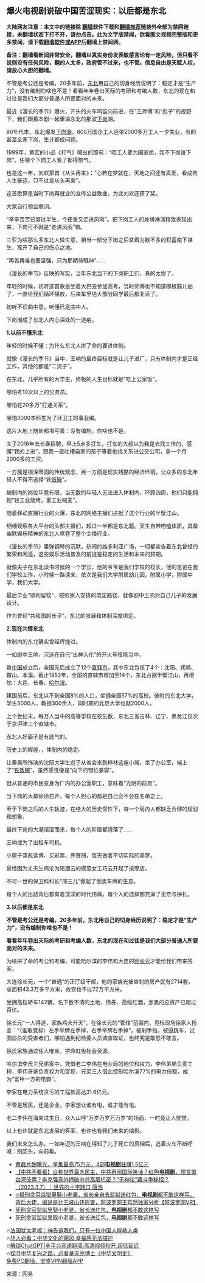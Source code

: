 <!-- 面包屑导航 --> <h2>爆火电视剧说破中国苦涩现实：以后都是东北</h2> <p class="notice"><b>大陆网友注意：本文中的链接除 <a href="https://github.com/bannedbook/fanqiang" >翻墙</a>软件下载和<a href="https://github.com/killgcd/justmysocks/blob/master/README.md">翻墙推荐</a>链接外全部为禁网链接，未翻墙状态下打不开，请勿点击。此为文字版禁闻，欲看图文视频完整版和更多禁闻，请下载<a href="https://github.com/bannedbook/fanqiang">翻墙软件或APP</a>后翻墙上禁闻网。</p><p>备注：翻墙看新闻非常安全，翻墙以真实身份发表敏感言论有一定风险，但只看不说则没有任何风险，翻的人太多，政府管不过来，也不管。信息自由是天赋人权，请放心大胆的翻墙。</b></p>  <div class="entry"> <p id="summary">不管是考公还是考编，20多年前，<a href="https://www.bannedbook.org/bnews/tag/%e4%b8%9c%e5%8c%97/" class="st_tag internal_tag" rel="tag" title="标签 东北 下的日志">东北</a>用自己的切身经历说明了：稳定才是“生产力”，没有编制你啥也不是！看看年年卷出天际的考研和考编人数，东北的现在和过往是我们大部分普通人所要面对的未来。</p> <p id="conimg">最近《漫长的季节》爆火，开头的火车鸣笛向前进，在“王师傅”和“彪子”的视野下，我们跟着本剧一起重温东北的那波<a href="https://www.bannedbook.org/bnews/tag/%E4%B8%8B%E5%B2%97/" class="st_tag internal_tag" rel="tag" title="标签 下岗 下的日志">下岗</a>潮。</p> <p>90年代末，东北爆发<a href="https://www.bannedbook.org/bnews/tag/%E4%B8%8B%E5%B2%97%E6%BD%AE/" class="st_tag internal_tag" rel="tag" title="标签 下岗潮 下的日志">下岗潮</a>，800万国企工人连带2000多万工人一夕失业，有的甚至全家下岗，生计都成问题。</p> <p>1999年，黄宏的小品《打气》喊出的那句：“咱工人要为国家想，我不下岗谁下岗”。任哪个下岗工人看了都得憋气。</p> <p>也是这一年，刘欢那首《从头再来》：“心若在梦就在，天地之间还有真爱，看成败人生豪迈，只不过是从头再来”。</p> <p>这首歌算是当时下岗再就业的宣传公益歌曲，为此刘欢还获了奖。</p> <p>大家自行领会歌词。</p> <p>“辛辛苦苦已度过半生，今夜重又走进风雨”。把下岗工人的处境淋漓精致表现出来，下岗可不就是“走进风雨”嘛。</p> <p>三亚为啥那么多东北人做生意，相当一部分下岗之后拿着为数不多的积蓄南下谋生，离开了自己的伤心之地。</p> <p>“再苦再难也要坚强，只为那期待眼神”……</p> <p>《漫长的季节》反映的写实，当年东北当下的下岗职工们，真的太惨了。</p> <p>年轻的时候，初听这首歌是坐着大巴去参加高考，当时师傅也不知道哪根筋儿抽了，一直给我们循环播放，后来车里绝大部分同学最后都复读了。</p> <p>初听不识曲中意，听懂已是曲中人。</p> <p>下岗潮成了东北人内心深处的一道疤。</p> <p><strong>1.以前不懂东北</strong></p> <p>年轻的时候不懂：为什么东北人拼了命的要进体制。</p> <p>就像《漫长的季节》当中，王响的最终目标就是让儿子进厂，只有体制内才是正经工作，其他的都是“二流子”。</p> <p>在东北，几乎所有的大学生，终极的人生目标就是“吃上公家饭”。</p> <p>哪怕考10次以上的公务员。</p> <p>哪怕花20多万“打通关系”。</p> <p>哪怕3000本科生为了环卫工的事业编。</p> <p>这片大地上随处都书写着：没有编制，你啥也不是。</p> <p>夫子2016年去长春招聘，早上5点多打车，打车的大叔以为我是去找工作的，感慨“我的上进”，跟我一直吐槽自家的孩子等着他找关系进公交公司，拿一个月2000多的工资。</p> <p>一方面是根深蒂固的传统观念，另一方面是现实残酷的经济环境，让众多的东北年轻人不得不选择“铁<span class='wp_keywordlink'><a href="https://www.bannedbook.org/forum11/topic308.html" title="禁片：饭碗是党给的吗？" target="_blank">饭碗</a></span>”。</p> <p>编制内的岗位毕竟有限，当无数的年轻人无法进入体制内，环顾四周，他们只能拥抱“轻工业烧烤，重工业喊麦”。</p> <p>随着移动直播行业的火爆，东北的网络主播们占据了这个行业的半壁江山。</p> <p>细细观察各大平台的头部主播们，超过一半都是东北籍。天生自带唠嗑体质，具备幽默娱乐精神的东北人席卷了整个主播行业。</p> <p>《漫长的季节》里弹钢琴的沉默，热闹的维多利亚广场，一切都宣告着东北曾经的繁荣和闲适，这些娱乐活动普及的前提是稳定的生活和未来的预期。</p> <p>就像夫子在东北读书时候的一个学长，他的爷爷是我们学校的校长，他的爸爸在我们学校工作，小时候一路读来，依次是我们大学附属幼儿园，附属小学，附属中学，我们大学。</p> <p>最后毕业“顺利留校”，按照家人安排的既定路径，就像剧中王响对自己儿子的发展设计。</p> <p>作为曾经“共和国的长子”，东北的发展和体制深度绑定。</p> <p><strong>2.现在共情东北</strong></p>  <p>体制内的东北确实曾经辉煌过。</p> <p>一如剧中王响，沉迷在自己“出神入化”的开火车技能当中。</p> <p>新<a href="https://www.bannedbook.org/bnews/tag/%E4%B8%AD%E5%9B%BD/" class="st_tag internal_tag" rel="tag" title="标签 中国 下的日志">中国</a>成立后，全国先后成立了12个<a href="https://www.bannedbook.org/bnews/tag/%E7%9B%B4%E8%BE%96%E5%B8%82/" class="st_tag internal_tag" rel="tag" title="标签 直辖市 下的日志">直辖市</a>，其中东北包揽了4个：沈阳、抚顺、鞍山、本溪。截止1953年，全国的直辖市增加至14个，东北占据半壁江山，再增加：大连、长春、<a href="https://www.bannedbook.org/bnews/tag/%e5%93%88%e5%b0%94%e6%bb%a8/" class="st_tag internal_tag" rel="tag" title="标签 哈尔滨 下的日志">哈尔滨</a>。</p> <p>建国前后，东北以不到全国8%的人口，坐拥全国57%的高校。彼时的东北大学，学生3000人，教授300余人，同时期的北京大学也就2000人。</p> <p>上个世纪末，每万人当中的高等学校在校生数，东北三省吉林、辽宁、黑龙江仅次于京沪津三个直辖市。</p> <p>东北人好面子是有底气的。</p> <p>历史上的辉煌，，体制内的稳定。</p> <p>让秦昊所饰演的沈阳大学生彪子从省会来到桦林这座小城，坐了办公室，端上了“<a href="https://www.bannedbook.org/bnews/tag/%E9%93%81%E9%A5%AD%E7%A2%97/" class="st_tag internal_tag" rel="tag" title="标签 铁饭碗 下的日志">铁饭碗</a>”，虽然感觉像是“向下的错位兼容”。</p> <p>但从普通的市民变身为厂内的办公室职工，意味着“光明的前景”。</p> <p>当下岗的大幕徐徐拉开，每个人担心的都是自己会不会在名单之上。</p> <p>至于下岗之后的人生轨迹，在绝大的历史惯性下，每一个局内人都缺乏合理的规划和想象。</p> <p>最终下岗的大潮滚滚而来，每个人的阶层都滑落了……</p> <p>王响成为了出租车司机。</p> <p>小舅子龚彪读博、买彩票、养赛鸽，每天做着不切实际的美梦。</p> <p>曾经因为丈夫生病沦为陪酒云的模范女工巧云开起了按摩店。</p> <p>不可一世的保卫科科长“邢三儿”做起了倒卖车牌的生意。</p>  <p>每个人的出路背后都有着深深的时代伤痛，每个人的选择都充满了无奈与挣扎。</p> <p><strong>3.以后都是东北</strong></p> <p><strong>不管是考公还是考编，20多年前，东北用自己的切身经历说明了：稳定才是“生产力”，没有编制你啥也不是！</strong></p> <p><strong>看看年年卷出天际的考研和考编人数，东北的现在和过往是我们大部分普通人所要面对的未来。</strong></p> <p>为啥拼了命的考公和考编，可能哈尔滨的李伟和大连的<a href="https://www.bannedbook.org/bnews/tag/%E5%BE%90%E9%95%BF%E5%85%83/" class="st_tag internal_tag" rel="tag" title="标签 徐长元 下的日志">徐长元</a>才能给我们带来答案。</p> <p>大连徐长元，一个“普通”的正厅级干部，他的家族光被查封的房产就有2714套，总面积43.3万多平方米，故宫也不过72万平方米。</p> <p>坐拥高档轿车142辆，名下数不清的土地、债券、高级红酒，涉黑的总资产已超过百亿。</p> <p>徐长元“一人得道，家族鸡犬升天”，在徐长元的“管辖”范围内，竞标现场徐家人扬言：“（谁敢竞标）左手举牌左手掉，右手举牌右手掉”。被剁手指，被逼跳车，试图自杀的受害者们，哪怕遇到纪检委人员调查取证，也终究是敢怒不敢言。</p> <p>徐氏家族通过任人唯亲，拼命虹吸社会资源。</p> <p>哈尔滨李氏三兄弟案中，凭借老二李伟在电业局的地位和权力，李伟弟弟负责工程，李伟哥哥负责权力和变现，兄弟三人借此控制哈尔滨77%的电力份额，成为“富甲一方的电霸”。</p> <p>李家在电力系统贪污的工程款高达31.6亿元。</p> <p>不管是居民，还是企业，李家想让谁有电，谁才能有电。</p> <p>老二李伟在海南过生日，众人山呼“万岁万岁万万岁”的场面，一时竟让人恍然。</p> <p>以上也许就是东北发展的答案，也许也有我们未来的缩影。</p> <p>我们未来怎么办，一如年迈的王响在得知了儿子死亡的真相后，追着火车不断呼喊：别回头，向前看。</p> <!--<div id="taboola-mid-1"></div>--><ul class='op-related-articles' title='相关阅读'> <li><a href='https://www.bannedbook.org/bnews/yule/20230312/1858946.html' target='_blank'>黄磊片酬曝光，单集最高75万元，4部<b>电视剧</b>狂赚1.5亿元</a></li> <li><a href='https://www.bannedbook.org/bnews/sohnews/20230307/1857088.html' target='_blank'>【中共不要看】自称世界最大民主，中共再闹国际笑话？红色<b>电视剧</b>，预言骗台湾伎俩？李克强意外捅破中共高层机密？“无神论”藏斗争秘招？（2023.3.7）｜世界的十字路口 唐浩</a></li> <li><a href='https://www.bannedbook.org/bnews/bannedvideo/20230228/1854184.html' target='_blank'>🔥极刑贪官监狱里娶小老婆，省长亲自去监狱送红包，<b>电视剧</b>都不敢这样写，背后大佬，据说是比王岐山还厉害，阿波罗网王笃然独家分析【阿波罗网VR】</a></li> <li><a href='https://www.bannedbook.org/bnews/comments/20230226/1853557.html' target='_blank'>死刑贪官监狱里娶小老婆，省长送红包，<b>电视剧</b>都不敢这样写</a></li> <li><a href='https://www.bannedbook.org/bnews/comments/20230220/1851095.html' target='_blank'>死刑贪官监狱里取小老婆，省长送红包，<b>电视剧</b>都不敢这样写</a></li> </ul> <p class="texttj"> 🔥<a href="https://www.bannedbook.org/bnews/ssgc/20230219/1850782.html" target="_blank">法国犹太老板：神告诉我们，只有一位中国人能救人类</a><br/> 🔥<a href="https://www.bannedbook.org/bnews/comments/20220220/1694796.html" target="_blank">华人必看：中华文化的飓风 幸福感无法描述</a><br/> 🔥<a href="https://github.com/bannedbook/fanqiang/wiki/V2ray%E6%9C%BA%E5%9C%BA" target="_blank">解锁ChatGPT|全平台高速翻墙:高清视频秒开,超低延迟</a><br/> 🔥<a href="https://www.bannedbook.org/bnews/comments/20220808/1768773.html" target="_blank">探寻中华复兴之路，必看章天亮博士《中华文明史》</a><br/> <a href="https://github.com/bannedbook/fanqiang/wiki/%E7%A6%81%E9%97%BB%E7%BD%91%E5%AE%89%E5%8D%93%E7%BF%BB%E5%A2%99%E6%96%B0%E9%97%BBAPP" target="_blank">免费PC翻墙、安卓VPN翻墙APP</a><br/> </p> <p class="src-info">来源：网易 </p><a name='sharetosocial'></a> <div style="margin-bottom:5px;padding-bottom:5px;clear:both"> <div id="archive-pix-1" class="banner-ads"> <!-- AuctionX Display platform tag START --> <div id="27602x728x90x621x_ADSLOT1" clicktrack="%%CLICK_URL_ESC%%"></div>  <!-- AuctionX Display platform tag END --> </div> <div id="archive-pix-2" class="banner-ads"> <!-- AuctionX Display platform tag START --> <div id="27556x300x250x621x_ADSLOT1" clicktrack="%%CLICK_URL_ESC%%" style="margin:0 auto;text-align:center"></div>  <!-- AuctionX Display platform tag END --> </div> </div>  <div id="archive-pix-1" class="banner-ads"> <!-- AuctionX Display platform tag START --> <div id="27603x728x90x621x_ADSLOT1" clicktrack="%%CLICK_URL_ESC%%"></div>  <!-- AuctionX Display platform tag END --> </div> </div><!--END ENTRY--> 